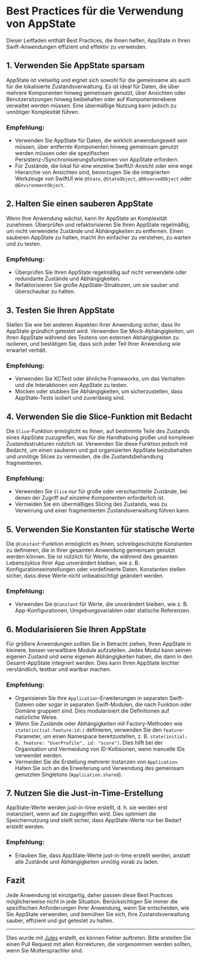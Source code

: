 # Best Practices für die Verwendung von AppState

Dieser Leitfaden enthält Best Practices, die Ihnen helfen, AppState in Ihren Swift-Anwendungen effizient und effektiv zu verwenden.

## 1. Verwenden Sie AppState sparsam

AppState ist vielseitig und eignet sich sowohl für die gemeinsame als auch für die lokalisierte Zustandsverwaltung. Es ist ideal für Daten, die über mehrere Komponenten hinweg gemeinsam genutzt, über Ansichten oder Benutzersitzungen hinweg beibehalten oder auf Komponentenebene verwaltet werden müssen. Eine übermäßige Nutzung kann jedoch zu unnötiger Komplexität führen.

### Empfehlung:
- Verwenden Sie AppState für Daten, die wirklich anwendungsweit sein müssen, über entfernte Komponenten hinweg gemeinsam genutzt werden müssen oder die spezifischen Persistenz-/Synchronisierungsfunktionen von AppState erfordern.
- Für Zustände, die lokal für eine einzelne SwiftUI-Ansicht oder eine enge Hierarchie von Ansichten sind, bevorzugen Sie die integrierten Werkzeuge von SwiftUI wie `@State`, `@StateObject`, `@ObservedObject` oder `@EnvironmentObject`.

## 2. Halten Sie einen sauberen AppState

Wenn Ihre Anwendung wächst, kann Ihr AppState an Komplexität zunehmen. Überprüfen und refaktorisieren Sie Ihren AppState regelmäßig, um nicht verwendete Zustände und Abhängigkeiten zu entfernen. Einen sauberen AppState zu halten, macht ihn einfacher zu verstehen, zu warten und zu testen.

### Empfehlung:
- Überprüfen Sie Ihren AppState regelmäßig auf nicht verwendete oder redundante Zustände und Abhängigkeiten.
- Refaktorisieren Sie große AppState-Strukturen, um sie sauber und überschaubar zu halten.

## 3. Testen Sie Ihren AppState

Stellen Sie wie bei anderen Aspekten Ihrer Anwendung sicher, dass Ihr AppState gründlich getestet wird. Verwenden Sie Mock-Abhängigkeiten, um Ihren AppState während des Testens von externen Abhängigkeiten zu isolieren, und bestätigen Sie, dass sich jeder Teil Ihrer Anwendung wie erwartet verhält.

### Empfehlung:
- Verwenden Sie XCTest oder ähnliche Frameworks, um das Verhalten und die Interaktionen von AppState zu testen.
- Mocken oder stubben Sie Abhängigkeiten, um sicherzustellen, dass AppState-Tests isoliert und zuverlässig sind.

## 4. Verwenden Sie die Slice-Funktion mit Bedacht

Die `Slice`-Funktion ermöglicht es Ihnen, auf bestimmte Teile des Zustands eines AppState zuzugreifen, was für die Handhabung großer und komplexer Zustandsstrukturen nützlich ist. Verwenden Sie diese Funktion jedoch mit Bedacht, um einen sauberen und gut organisierten AppState beizubehalten und unnötige Slices zu vermeiden, die die Zustandsbehandlung fragmentieren.

### Empfehlung:
- Verwenden Sie `Slice` nur für große oder verschachtelte Zustände, bei denen der Zugriff auf einzelne Komponenten erforderlich ist.
- Vermeiden Sie ein übermäßiges Slicing des Zustands, was zu Verwirrung und einer fragmentierten Zustandsverwaltung führen kann.

## 5. Verwenden Sie Konstanten für statische Werte

Die `@Constant`-Funktion ermöglicht es Ihnen, schreibgeschützte Konstanten zu definieren, die in Ihrer gesamten Anwendung gemeinsam genutzt werden können. Sie ist nützlich für Werte, die während des gesamten Lebenszyklus Ihrer App unverändert bleiben, wie z. B. Konfigurationseinstellungen oder vordefinierte Daten. Konstanten stellen sicher, dass diese Werte nicht unbeabsichtigt geändert werden.

### Empfehlung:
- Verwenden Sie `@Constant` für Werte, die unverändert bleiben, wie z. B. App-Konfigurationen, Umgebungsvariablen oder statische Referenzen.

## 6. Modularisieren Sie Ihren AppState

Für größere Anwendungen sollten Sie in Betracht ziehen, Ihren AppState in kleinere, besser verwaltbare Module aufzuteilen. Jedes Modul kann seinen eigenen Zustand und seine eigenen Abhängigkeiten haben, die dann in den Gesamt-AppState integriert werden. Dies kann Ihren AppState leichter verständlich, testbar und wartbar machen.

### Empfehlung:
- Organisieren Sie Ihre `Application`-Erweiterungen in separaten Swift-Dateien oder sogar in separaten Swift-Modulen, die nach Funktion oder Domäne gruppiert sind. Dies modularisiert die Definitionen auf natürliche Weise.
- Wenn Sie Zustände oder Abhängigkeiten mit Factory-Methoden wie `state(initial:feature:id:)` definieren, verwenden Sie den `feature`-Parameter, um einen Namespace bereitzustellen, z. B. `state(initial: 0, feature: "UserProfile", id: "score")`. Dies hilft bei der Organisation und Vermeidung von ID-Kollisionen, wenn manuelle IDs verwendet werden.
- Vermeiden Sie die Erstellung mehrerer Instanzen von `Application`. Halten Sie sich an die Erweiterung und Verwendung des gemeinsam genutzten Singletons (`Application.shared`).

## 7. Nutzen Sie die Just-in-Time-Erstellung

AppState-Werte werden just-in-time erstellt, d. h. sie werden erst instanziiert, wenn auf sie zugegriffen wird. Dies optimiert die Speichernutzung und stellt sicher, dass AppState-Werte nur bei Bedarf erstellt werden.

### Empfehlung:
- Erlauben Sie, dass AppState-Werte just-in-time erstellt werden, anstatt alle Zustände und Abhängigkeiten unnötig vorab zu laden.

## Fazit

Jede Anwendung ist einzigartig, daher passen diese Best Practices möglicherweise nicht in jede Situation. Berücksichtigen Sie immer die spezifischen Anforderungen Ihrer Anwendung, wenn Sie entscheiden, wie Sie AppState verwenden, und bemühen Sie sich, Ihre Zustandsverwaltung sauber, effizient und gut getestet zu halten.

---
Dies wurde mit [Jules](https://jules.google) erstellt, es können Fehler auftreten. Bitte erstellen Sie einen Pull Request mit allen Korrekturen, die vorgenommen werden sollten, wenn Sie Muttersprachler sind.
